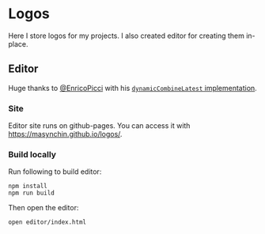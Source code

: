 # Logos

Here I store logos for my projects.
I also created editor for creating them in-place.

## Editor

Huge thanks to [@EnricoPicci](https://github.com/EnricoPicci)
with his [`dynamicCombineLatest` implementation](
https://stackoverflow.com/a/72115266/17886849).

### Site

Editor site runs on github-pages.
You can access it with <https://masynchin.github.io/logos/>.

### Build locally

Run following to build editor:

~~~shell
npm install
npm run build
~~~

Then open the editor:

~~~shell
open editor/index.html
~~~
